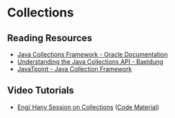 # Collections

## Reading Resources
- [Java Collections Framework - Oracle Documentation](https://docs.oracle.com/en/java/javase/15/docs/api/java.base/java/util/package-summary.html)
- [Understanding the Java Collections API - Baeldung](https://www.baeldung.com/java-collections)
- [JavaTpoint - Java Collection Framework](https://www.javatpoint.com/collections-in-java)

## Video Tutorials
- [Eng/ Hany Session on Collections](https://drive.google.com/file/d/1vkm3dGhpLYVI5CSkQsiWG7H4uCUVImEW/view?usp=drive_link) 
([Code Material](https://drive.google.com/file/d/1KnrPWc5IcuCFQ7z0gJQ0HJhc8uwHRNnV/view?usp=drive_link))
